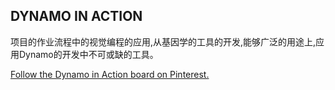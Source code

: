 

## DYNAMO IN ACTION

项目的作业流程中的视觉编程的应用,从基因学的工具的开发,能够广泛的用途上,应用Dynamo的开发中不可或缺的工具。

<a data-pin-do="embedBoard" href="http://www.pinterest.com/modelabnyc/dynamo-in-action/" data-pin-scale-width="240" data-pin-scale-height="1280" data-pin-board-width="770">Follow the Dynamo in Action board on Pinterest.</a>
<!-- Please call pinit.js only once per page -->
<script type="text/javascript" async defer src="//assets.pinterest.com/js/pinit.js"></script>